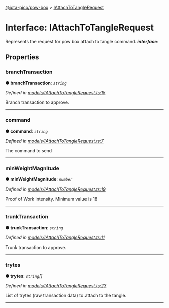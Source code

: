 [@iota-pico/pow-box](../README.md) > [IAttachToTangleRequest](../interfaces/iattachtotanglerequest.md)



# Interface: IAttachToTangleRequest


Represents the request for pow box attach to tangle command.
*__interface__*: 



## Properties
<a id="branchtransaction"></a>

###  branchTransaction

**●  branchTransaction**:  *`string`* 

*Defined in [models/IAttachToTangleRequest.ts:15](https://github.com/iotaeco/iota-pico-pow-box/blob/246a424/src/models/IAttachToTangleRequest.ts#L15)*



Branch transaction to approve.




___

<a id="command"></a>

###  command

**●  command**:  *`string`* 

*Defined in [models/IAttachToTangleRequest.ts:7](https://github.com/iotaeco/iota-pico-pow-box/blob/246a424/src/models/IAttachToTangleRequest.ts#L7)*



The command to send




___

<a id="minweightmagnitude"></a>

###  minWeightMagnitude

**●  minWeightMagnitude**:  *`number`* 

*Defined in [models/IAttachToTangleRequest.ts:19](https://github.com/iotaeco/iota-pico-pow-box/blob/246a424/src/models/IAttachToTangleRequest.ts#L19)*



Proof of Work intensity. Minimum value is 18




___

<a id="trunktransaction"></a>

###  trunkTransaction

**●  trunkTransaction**:  *`string`* 

*Defined in [models/IAttachToTangleRequest.ts:11](https://github.com/iotaeco/iota-pico-pow-box/blob/246a424/src/models/IAttachToTangleRequest.ts#L11)*



Trunk transaction to approve.




___

<a id="trytes"></a>

###  trytes

**●  trytes**:  *`string`[]* 

*Defined in [models/IAttachToTangleRequest.ts:23](https://github.com/iotaeco/iota-pico-pow-box/blob/246a424/src/models/IAttachToTangleRequest.ts#L23)*



List of trytes (raw transaction data) to attach to the tangle.




___


